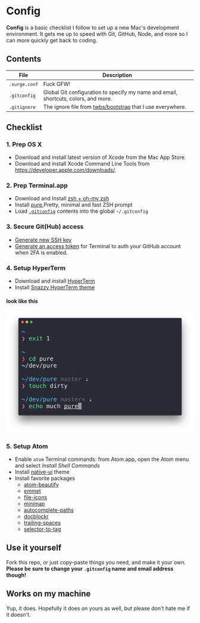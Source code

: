 # Config

**Config** is a basic checklist I follow to set up a new Mac's development environment. It gets me up to speed with Git, GitHub, Node, and more so I can more quickly get back to coding.

## Contents

| File | Description |
| --- | --- |
| `.surge.conf` | Fuck GFW! |
| `.gitconfig` | Global Git configuration to specify my name and email, shortcuts, colors, and more. |
| `.gitignore` | The ignore file from [twbs/bootstrap](https://github.com/twbs/bootstrap) that I use everywhere. |

## Checklist

### 1. Prep OS X

- Download and install latest version of Xcode from the Mac App Store.
- Download and install Xcode Command Line Tools from <https://developer.apple.com/downloads/>.

### 2. Prep Terminal.app

- Download and Install [zsh + oh-my zsh](https://github.com/robbyrussell/oh-my-zsh)
- Install [pure](https://github.com/sindresorhus/pure),Pretty, minimal and fast ZSH prompt
- Load [`.gitconfig`](/.gitconfig) contents into the global `~/.gitconfig`

### 3. Secure Git(Hub) access

- [Generate new SSH key](https://help.github.com/articles/generating-ssh-keys/)
- [Generate an access token](https://help.github.com/articles/creating-an-access-token-for-command-line-use/) for Terminal to auth your GitHub account when 2FA is enabled.

### 4. Setup HyperTerm

- Download and install [HyperTerm](https://hyperterm.org)
- Install [Snazzy HyperTerm theme](https://github.com/sindresorhus/hyperterm-snazzy)

#### look like this

<img src="screenshot.png" width="864">

### 5. Setup Atom

- Enable `atom` Terminal commands: from Atom.app, open the Atom menu and select *Install Shell Commands*
- Install [native-ui](https://atom.io/themes/native-ui) theme
- Install favorite packages
  - [atom-beautify](https://atom.io/packages/atom-beautify)
  - [emmet](https://atom.io/packages/emmet)
  - [file-icons](https://atom.io/packages/file-icons)
  - [minimap](https://atom.io/packages/minimap)
  - [autocomplete-paths](https://atom.io/packages/autocomplete-paths)
  - [docblockr](https://atom.io/packages/docblockr)
  - [trailing-spaces](https://atom.io/packages/trailing-spaces)
  - [selector-to-tag](https://atom.io/packages/selector-to-tag)

## Use it yourself

Fork this repo, or just copy-paste things you need, and make it your own. **Please be sure to change your `.gitconfig` name and email address though!**

## Works on my machine

Yup, it does. Hopefully it does on yours as well, but please don't hate me if it doesn't.

